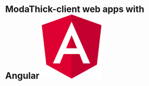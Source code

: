 <h1 class="with-logo"><span class="logo">Moda</span>Thick-client web apps with Angular <img class="inline-with-content" src="images/cropped-angular-sm.png"></h1>